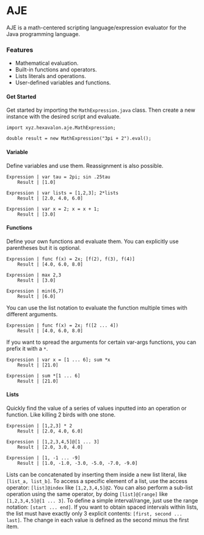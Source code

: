 AJE
===
AJE is a math-centered scripting language/expression evaluator for the Java programming language.

### Features
* Mathematical evaluation.
* Built-in functions and operators.
* Lists literals and operations.
* User-defined variables and functions.

#### Get Started
Get started by importing the `MathExpression.java` class.
Then create a new instance with the desired script and evaluate.
```
import xyz.hexavalon.aje.MathExpression;

double result = new MathExpression("3pi + 2").eval();
```

#### Variable
Define variables and use them. Reassignment is also possible.
```
Expression | var tau = 2pi; sin .25tau
    Result | [1.0]
    
Expression | var lists = [1,2,3]; 2*lists
    Result | [2.0, 4.0, 6.0]
    
Expression | var x = 2; x = x + 1;
    Result | [3.0]
```

#### Functions
Define your own functions and evaluate them. You can explicitly use parentheses but it is optional.
```
Expression | func f(x) = 2x; [f(2), f(3), f(4)]
    Result | [4.0, 6.0, 8.0]
    
Expression | max 2,3
    Result | [3.0]
    
Expression | min(6,7)
    Result | [6.0]
```
You can use the list notation to evaluate the function multiple times with different arguments.
```
Expression | func f(x) = 2x; f([2 ... 4])
    Result | [4.0, 6.0, 8.0]
```
If you want to spread the arguments for certain var-args functions, you can prefix it with a `*`.
```
Expression | var x = [1 ... 6]; sum *x
    Result | [21.0]
    
Expression | sum *[1 ... 6]
    Result | [21.0]
```

#### Lists
Quickly find the value of a series of values inputted into an operation or function. Like killing 2 birds with one stone.
```
Expression | [1,2,3] * 2
    Result | [2.0, 4.0, 6.0]
   
Expression | [1,2,3,4,5]@[1 ... 3]
    Result | [2.0, 3.0, 4.0]

Expression | [1, -1 ... -9]
    Result | [1.0, -1.0, -3.0, -5.0, -7.0, -9.0]
```
Lists can be concatenated by inserting them inside a new list literal, like `[list_a, list_b]`.
To access a specific element of a list, use the access operator: `[list]@index` like `[1,2,3,4,5]@2`. You can also perform a sub-list operation using the same operator, by doing `[list]@[range]` like `[1,2,3,4,5]@[1 ... 3]`.
To define a simple interval/range, just use the range notation: `[start ... end]`. If you want to obtain spaced intervals within lists, the list must have exactly only 3 explicit contents: `[first, second ... last]`. The change in each value is defined as the second minus the first item.